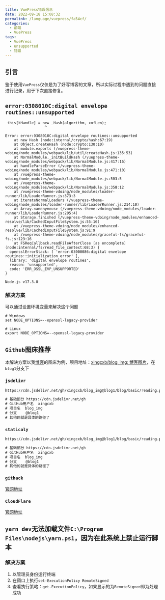 ```yaml
---
title: VuePress错误信息
date: 2022-09-18 15:08:32
permalink: /language/vuepress/fa54cf/
categories:
  - 前端
  - VuePress
tags:
  - VuePress
  - unsupported
  - 错误
---
```


## 引言

鉴于使用`VuePress`仅仅是为了好写博客的文章，所以实际过程中遇到的问题直接进行记录，用于下次直接修复。

<!-- more -->

<InArticleAdsense
    data-ad-client="ca-pub-1725717718088510"
    data-ad-slot="7426219401">
</InArticleAdsense>

## `error:0308010C:digital envelope routines::unsupported`

``` log
 this[kHandle] = new _Hash(algorithm, xofLen);
                  ^

Error: error:0308010C:digital envelope routines::unsupported
    at new Hash (node:internal/crypto/hash:67:19)
    at Object.createHash (node:crypto:130:10)
    at module.exports (/vuepress-theme-vdoing/node_modules/webpack/lib/util/createHash.js:135:53)
    at NormalModule._initBuildHash (/vuepress-theme-vdoing/node_modules/webpack/lib/NormalModule.js:417:16)
    at handleParseError (/vuepress-theme-vdoing/node_modules/webpack/lib/NormalModule.js:471:10)
    at /vuepress-theme-vdoing/node_modules/webpack/lib/NormalModule.js:503:5
    at /vuepress-theme-vdoing/node_modules/webpack/lib/NormalModule.js:358:12
    at /vuepress-theme-vdoing/node_modules/loader-runner/lib/LoaderRunner.js:373:3
    at iterateNormalLoaders (/vuepress-theme-vdoing/node_modules/loader-runner/lib/LoaderRunner.js:214:10)
    at Array.<anonymous> (/vuepress-theme-vdoing/node_modules/loader-runner/lib/LoaderRunner.js:205:4)
    at Storage.finished (/vuepress-theme-vdoing/node_modules/enhanced-resolve/lib/CachedInputFileSystem.js:55:16)
    at /vuepress-theme-vdoing/node_modules/enhanced-resolve/lib/CachedInputFileSystem.js:91:9
    at /vuepress-theme-vdoing/node_modules/graceful-fs/graceful-fs.js:123:16
    at FSReqCallback.readFileAfterClose [as oncomplete] (node:internal/fs/read_file_context:68:3) {
  opensslErrorStack: [ 'error:03000086:digital envelope routines::initialization error' ],
  library: 'digital envelope routines',
  reason: 'unsupported',
  code: 'ERR_OSSL_EVP_UNSUPPORTED'
}

Node.js v17.3.0
```

### 解决方案

可以通过设置环境变量来解决这个问题

``` shell
# Windows
set NODE_OPTIONS=--openssl-legacy-provider

# Linux
export NODE_OPTIONS=--openssl-legacy-provider
```

## `Github`图床推荐

本解决方案以我[博客](https://xingcxb.com)的图床为例，项目地址：[xingcxb/blog_img: 博客图片](https://github.com/xingcxb/blog_img)，在`blog1`分支下

### `jsdelivr` <Badge text="不推荐" type="error"/>

``` html
https://cdn.jsdelivr.net/gh/xingcxb/blog_img@blog1/blog/basic/reading.png

# 基础部分 https://cdn.jsdelivr.net/gh 
# GitHub用户名  xingcxb
# 项目名  blog_img
# 分支    @blog1
# 其他的就是具体的路径了
```

### `staticaly` <Badge text="荐"/>

``` html
https://cdn.jsdelivr.net/gh/xingcxb/blog_img@blog1/blog/basic/reading.png

# 基础部分 https://cdn.jsdelivr.net/gh 
# GitHub用户名  xingcxb
# 项目名  blog_img
# 分支    @blog1
# 其他的就是具体的路径了
```

### `githack` <Badge text="未测试" type="warning"/>

[官网地址](http://raw.githack.com/)

### `CloudFlare` <Badge text="未测试" type="warning"/>

[官网地址](https://www.cloudflare.com/zh-cn/)

## `yarn dev`无法加载文件`C:\Program Files\nodejs\yarn.ps1`，因为在此系统上禁止运行脚本

### 解决方案

1. 以管理员身份运行终端
2. 在窗口上执行`set-ExecutionPolicy RemoteSigned`
3. 查看执行策略：`get-ExecutionPolicy`，如果显示的为`RemoteSigned`即为处理成功
